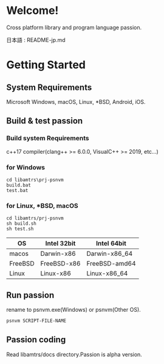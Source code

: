 # Welcome!

Cross platform library and program language passion.

日本語 : README-jp.md


# Getting Started

## System Requirements

Microsoft Windows, macOS, Linux, *BSD, Android, iOS.

## Build & test passion


### Build system Requirements

c++17 compiler(clang++ >= 6.0.0, VisualC++ >= 2019, etc...)

### for Windows

```shell
cd libamtrs\prj-psnvm
build.bat
test.bat
```


### for Linux, *BSD, macOS

```shell
cd libamtrs/prj-psnvm
sh build.sh
sh test.sh
```



| OS      | Intel 32bit | Intel 64bit   |
| ------- | ----------- | ------------- |
| macos   | Darwin-x86  | Darwin-x86_64 |
| FreeBSD | FreeBSD-x86 | FreeBSD-amd64 |
| Linux   | Linux-x86   | Linux-x86_64  |

## Run passion 

rename to psnvm.exe(Windows) or psnvm(Other OS).

```sh
psnvm SCRIPT-FILE-NAME
```

## Passion  coding

Read libamtrs/docs directory.Passion is alpha version.

